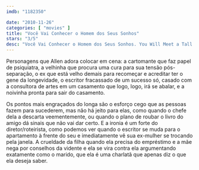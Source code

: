 ```yaml
---
imdb: "1182350"

date: "2010-11-26"
categories: [ "movies" ]
title: "Você Vai Conhecer o Homem dos Seus Sonhos"
stars: "3/5"
desc: "Você Vai Conhecer o Homem dos Seus Sonhos. You Will Meet a Tall Dark Stranger (USA, 2010). Dirigido por Woody Allen. Escrito por Woody Allen. Com Gemma Jones, Pauline Collins, Anthony Hopkins, Rupert Frazer, Kelly Harrison, Naomi Watts, Josh Brolin, Freida Pinto, Eleanor Gecks."
---
```

Personagens que Allen adora colocar em cena: a cartomante que faz papel de psiquiatra, a velhinha que procura uma cura para sua tensão pós-separação, o ex que está velho demais para recomeçar e acreditar ter o gene da longevidade, o escritor fracassado de um sucesso só, casado com a consultora de artes em um casamento que logo, logo, irá se abalar, e a noivinha pronta para sair do casamento.

Os pontos mais engraçados do longa são o esforço cego que as pessoas fazem para sucederem, mas não há jeito para elas, como quando o chefe dela a descarta veementemente, ou quando o plano de roubar o livro do amigo dá sinais que não vai dar certo. E a ironia é um forte do diretor/roteirista, como podemos ver quando o escritor se muda para o apartamento à frente do seu e imediatamente vê sua ex-mulher se trocando pela janela. A crueldade da filha quando ela precisa do empréstimo e a mãe nega por conselhos da vidente e ela se vira contra ela argumentando exatamente como o marido, que ela é uma charlatã que apenas diz o que ela deseja saber.
